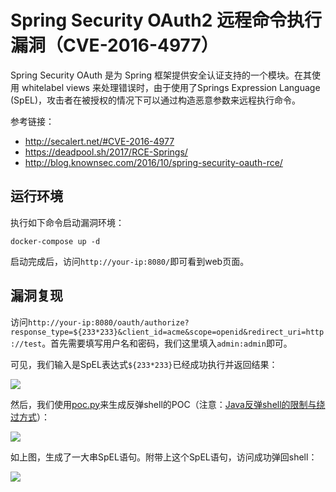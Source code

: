# Spring Security OAuth2 远程命令执行漏洞（CVE-2016-4977）

Spring Security OAuth 是为 Spring 框架提供安全认证支持的一个模块。在其使用 whitelabel views 来处理错误时，由于使用了Springs Expression Language (SpEL)，攻击者在被授权的情况下可以通过构造恶意参数来远程执行命令。

参考链接：

- http://secalert.net/#CVE-2016-4977
- https://deadpool.sh/2017/RCE-Springs/
- http://blog.knownsec.com/2016/10/spring-security-oauth-rce/

## 运行环境

执行如下命令启动漏洞环境：

```
docker-compose up -d
```

启动完成后，访问`http://your-ip:8080/`即可看到web页面。

## 漏洞复现

访问`http://your-ip:8080/oauth/authorize?response_type=${233*233}&client_id=acme&scope=openid&redirect_uri=http://test`。首先需要填写用户名和密码，我们这里填入`admin:admin`即可。

可见，我们输入是SpEL表达式`${233*233}`已经成功执行并返回结果：

![](1.png)

然后，我们使用[poc.py](poc.py)来生成反弹shell的POC（注意：[Java反弹shell的限制与绕过方式](http://www.jackson-t.ca/runtime-exec-payloads.html)）：

![](2.png)

如上图，生成了一大串SpEL语句。附带上这个SpEL语句，访问成功弹回shell：

![](3.png)